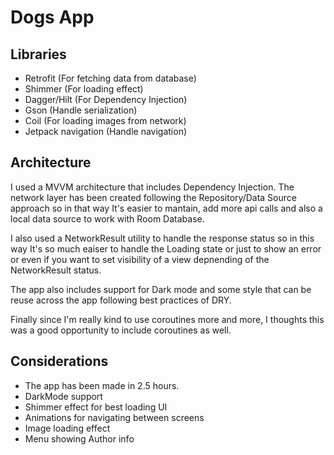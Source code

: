 # Dogs App

## Libraries

* Retrofit (For fetching data from database)
* Shimmer (For loading effect)
* Dagger/Hilt (For Dependency Injection)
* Gson (Handle serialization)
* Coil (For loading images from network)
* Jetpack navigation (Handle navigation)

## Architecture

I used a MVVM architecture that includes Dependency Injection. The network layer has been created following the Repository/Data Source approach so
in that way It's easier to mantain, add more api calls and also a local data source to work with Room Database.

I also used a NetworkResult utility to handle the response status so in this way It's so much eaiser to handle the Loading state or just to show an error or even
if you want to set visibility of a view depnending of the NetworkResult status.

The app also includes support for Dark mode and some style that can be reuse across the app following best practices of DRY.

Finally since I'm really kind to use coroutines more and more, I thoughts this was a good opportunity to include coroutines as well.

## Considerations

* The app has been made in 2.5 hours.
* DarkMode support
* Shimmer effect for best loading UI
* Animations for navigating between screens
* Image loading effect
* Menu showing Author info

